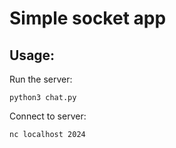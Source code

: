 # Simple socket app
## Usage:
Run the server:
```
python3 chat.py
```
Connect to server:
```
nc localhost 2024
```
